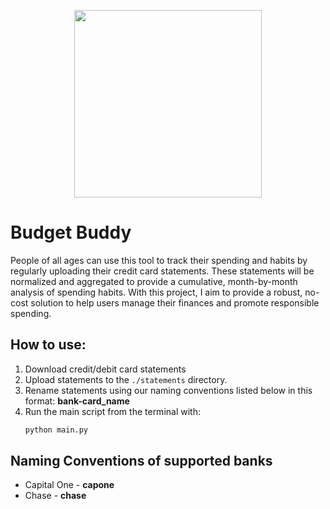 <p align="center">
  <img src="https://github.com/Saahilp18/Budget-Buddy/assets/40773540/4533dfb4-ee08-42e5-9f85-3f44fd1a5dfc" width="300" height="300">
</p>

# Budget Buddy
People of all ages can use this tool to track their spending and habits by regularly uploading their credit card statements. These statements will be normalized and aggregated to provide a cumulative, month-by-month analysis of spending habits. With this project, I aim to provide a robust, no-cost solution to help users manage their finances and promote responsible spending.

## How to use:
1. Download credit/debit card statements
2. Upload statements to the `./statements` directory.
3. Rename statements using our naming conventions listed below in this format: **bank-card_name**
4. Run the main script from the terminal with:
   ```bash
   python main.py
   ```

## Naming Conventions of supported banks
- Capital One - **capone**
- Chase - **chase**

